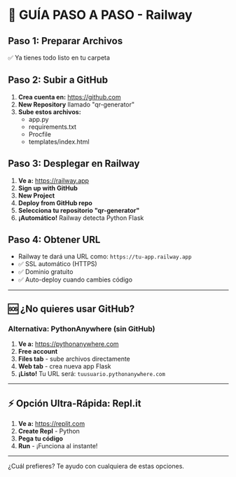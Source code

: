 # 🎯 GUÍA PASO A PASO - Railway

## Paso 1: Preparar Archivos
✅ Ya tienes todo listo en tu carpeta

## Paso 2: Subir a GitHub
1. **Crea cuenta en:** https://github.com
2. **New Repository** llamado "qr-generator"  
3. **Sube estos archivos:**
   - app.py
   - requirements.txt
   - Procfile
   - templates/index.html

## Paso 3: Desplegar en Railway
1. **Ve a:** https://railway.app
2. **Sign up with GitHub**
3. **New Project**
4. **Deploy from GitHub repo**
5. **Selecciona tu repositorio "qr-generator"**
6. **¡Automático!** Railway detecta Python Flask

## Paso 4: Obtener URL
- Railway te dará una URL como: `https://tu-app.railway.app`
- ✅ SSL automático (HTTPS)
- ✅ Dominio gratuito
- ✅ Auto-deploy cuando cambies código

---

## 🆘 ¿No quieres usar GitHub?

### Alternativa: PythonAnywhere (sin GitHub)
1. **Ve a:** https://pythonanywhere.com
2. **Free account**
3. **Files tab** - sube archivos directamente
4. **Web tab** - crea nueva app Flask
5. **¡Listo!** Tu URL será: `tuusuario.pythonanywhere.com`

---

## ⚡ Opción Ultra-Rápida: Repl.it
1. **Ve a:** https://replit.com
2. **Create Repl** - Python
3. **Pega tu código**
4. **Run** - ¡Funciona al instante!

---

¿Cuál prefieres? Te ayudo con cualquiera de estas opciones.
